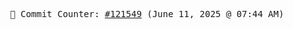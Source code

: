 <p align="center">
    <samp>
        📮 Commit Counter: <a href="https://github.com/Javascript-void0/Javascript-void0/commits/main">#121549</a> (June 11, 2025 @ 07:44 AM)
    </samp>
</p>